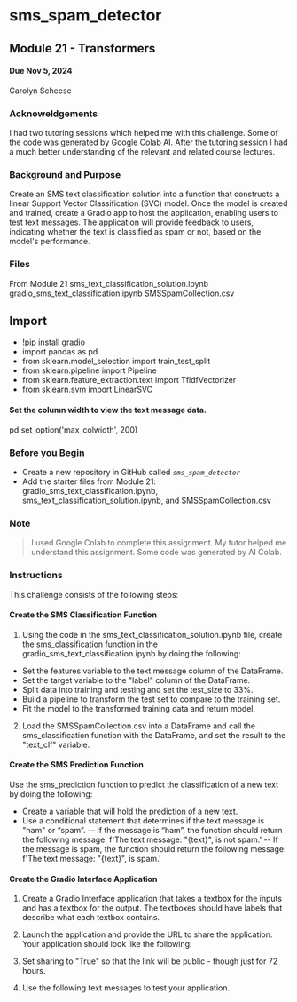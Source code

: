 # sms_spam_detector
## Module 21 - Transformers
#### Due Nov 5, 2024
Carolyn Scheese

### Acknoweldgements
I had two tutoring sessions which helped me with this challenge. Some of the code was generated by Google Colab AI. 
After the tutoring session I had a much better understanding of the relevant and related course lectures.

### Background and Purpose 
Create an SMS text classification solution into a function that constructs a linear Support Vector Classification (SVC) model. 
Once the model is created and trained, create a Gradio app to host the application, enabling users to test text messages. 
The application will provide feedback to users, indicating whether the text is classified as spam or not, based on the model's performance.

### Files 
From Module 21 
sms_text_classification_solution.ipynb
gradio_sms_text_classification.ipynb
SMSSpamCollection.csv

## Import
- !pip install gradio
- import pandas as pd
- from sklearn.model_selection import train_test_split
- from sklearn.pipeline import Pipeline
- from sklearn.feature_extraction.text import TfidfVectorizer
- from sklearn.svm import LinearSVC

#### Set the column width to view the text message data.
pd.set_option('max_colwidth', 200)

### Before you Begin 
- Create a new repository in GitHub called _`sms_spam_detector`_
- Add the starter files from Module 21: gradio_sms_text_classification.ipynb, sms_text_classification_solution.ipynb, and SMSSpamCollection.csv

### Note
>I used Google Colab to complete this assignment. My tutor helped me understand this assignment. Some code was generated by AI Colab. 

### Instructions 
This challenge consists of the following steps:
#### Create the SMS Classification Function 
1. Using the code in the sms_text_classification_solution.ipynb file, create the sms_classification function in the gradio_sms_text_classification.ipynb by doing the following:
- Set the features variable to the text message column of the DataFrame.
- Set the target variable to the "label" column of the DataFrame.
- Split data into training and testing and set the test_size to 33%.
- Build a pipeline to transform the test set to compare to the training set.
- Fit the model to the transformed training data and return model.
2. Load the SMSSpamCollection.csv into a DataFrame and call the sms_classification function with the DataFrame, and set the result to the "text_clf" variable.

#### Create the SMS Prediction Function
Use the sms_prediction function to predict the classification of a new text by doing the following:
- Create a variable that will hold the prediction of a new text.
- Use a conditional statement that determines if the text message is "ham" or “spam”.
-- If the message is “ham”, the function should return the following message: f'The text message: "{text}", is not spam.'
-- If the message is spam, the function should return the following message: f'The text message: "{text}", is spam.'

#### Create the Gradio Interface Application
1. Create a Gradio Interface application that takes a textbox for the inputs and has a textbox for the output. The textboxes should have labels that describe what each textbox contains.
2. Launch the application and provide the URL to share the application. Your application should look like the following:
3. Set sharing to "True" so that the link will be public - though just for 72 hours. 

3. Use the following text messages to test your application.